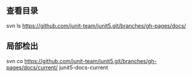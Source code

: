 

## 查看目录
svn ls  https://github.com/junit-team/junit5.git/branches/gh-pages/docs/

## 局部检出
svn co  https://github.com/junit-team/junit5.git/branches/gh-pages/docs/current/  junit5-docs-current



